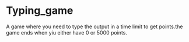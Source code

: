 # Typing_game
A game where you need to type the output in a time limit to get points.the game ends when yiu either have 0 or 5000 points.
